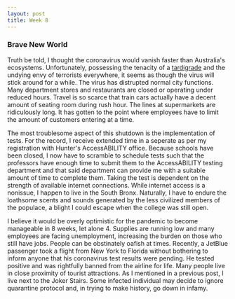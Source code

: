 ```yaml
---
layout: post
title: Week 8
---
```


###  Brave New World

  Truth be told, I thought the coronavirus would vanish faster than Australia's ecosystems. Unfortunately, possessing the tenacity of a [tardigrade](https://en.wikipedia.org/wiki/Tardigrade) and the undying envy of terrorists everywhere, it seems as though the virus will stick around for a while.
  The virus has distrupted normal city functions. Many department stores and restaurants are closed or operating under reduced hours. Travel is so scarce that train cars actually have a decent amount of seating room during rush hour. The lines at supermarkets are ridiculously long. It has gotten to the point where employees have to limit the amount of customers entering at a time. 

The most troublesome aspect of this shutdown is the implementation of tests. For the record, I receive extended time in a seperate as per my registration with Hunter's AccessABILITY office. Because schools have been closed, I now have to scramble to schedule tests such that the professors have enough time to submit them to the AccessABILITY testing department and that said department can provide me with a suitable amount of time to complete them. Taking the test is dependent on the strength of available internet connections. While internet access is a nonissue, I happen to live in the South Bronx. Naturally, I have to endure the loathsome scents and sounds generated by the less civilized members of the populace, a blight I could escape when the college was still open.

I believe it would be overly optimistic for the pandemic to become manageable in 8 weeks, let alone 4. Supplies are running low and many employees are facing unemployment, increasing the burden on those who still have jobs. People can be obstinately oafish at times. Recently, a JetBlue passenger took a flight from New York to Florida without bothering to inform anyone that his coronavirus test results were pending. He tested positive and was rightfully banned from the airline for life. Many people live in close proximity of tourist attractions. As I mentioned in a previous post, I live next to the Joker Stairs. Some infected individual may decide to ignore quarantine protocol and, in trying to make history, go down in infamy.

